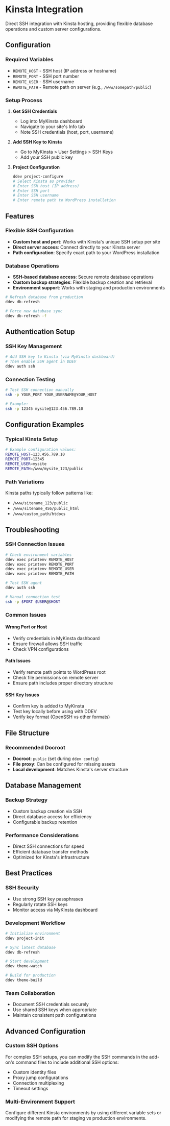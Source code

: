 # Kinsta Integration

Direct SSH integration with Kinsta hosting, providing flexible database operations and custom server configurations.

## Configuration

### Required Variables
- `REMOTE_HOST` - SSH host (IP address or hostname)
- `REMOTE_PORT` - SSH port number
- `REMOTE_USER` - SSH username
- `REMOTE_PATH` - Remote path on server (e.g., `/www/somepath/public`)

### Setup Process

1. **Get SSH Credentials**
   - Log into MyKinsta dashboard
   - Navigate to your site's Info tab
   - Note SSH credentials (host, port, username)

2. **Add SSH Key to Kinsta**
   - Go to MyKinsta > User Settings > SSH Keys
   - Add your SSH public key

3. **Project Configuration**
   ```bash
   ddev project-configure
   # Select Kinsta as provider
   # Enter SSH host (IP address)
   # Enter SSH port
   # Enter SSH username
   # Enter remote path to WordPress installation
   ```

## Features

### Flexible SSH Configuration
- **Custom host and port**: Works with Kinsta's unique SSH setup per site
- **Direct server access**: Connect directly to your Kinsta server
- **Path configuration**: Specify exact path to your WordPress installation

### Database Operations
- **SSH-based database access**: Secure remote database operations
- **Custom backup strategies**: Flexible backup creation and retrieval
- **Environment support**: Works with staging and production environments

```bash
# Refresh database from production
ddev db-refresh

# Force new database sync
ddev db-refresh -f
```

## Authentication Setup

### SSH Key Management
```bash
# Add SSH key to Kinsta (via MyKinsta dashboard)
# Then enable SSH agent in DDEV
ddev auth ssh
```

### Connection Testing
```bash
# Test SSH connection manually
ssh -p YOUR_PORT YOUR_USERNAME@YOUR_HOST

# Example:
ssh -p 12345 mysite@123.456.789.10
```

## Configuration Examples

### Typical Kinsta Setup
```bash
# Example configuration values:
REMOTE_HOST=123.456.789.10
REMOTE_PORT=12345
REMOTE_USER=mysite
REMOTE_PATH=/www/mysite_123/public
```

### Path Variations
Kinsta paths typically follow patterns like:
- `/www/sitename_123/public`
- `/www/sitename_456/public_html`
- `/www/custom_path/htdocs`

## Troubleshooting

### SSH Connection Issues
```bash
# Check environment variables
ddev exec printenv REMOTE_HOST
ddev exec printenv REMOTE_PORT
ddev exec printenv REMOTE_USER
ddev exec printenv REMOTE_PATH

# Test SSH agent
ddev auth ssh

# Manual connection test
ssh -p $PORT $USER@$HOST
```

### Common Issues

#### Wrong Port or Host
- Verify credentials in MyKinsta dashboard
- Ensure firewall allows SSH traffic
- Check VPN configurations

#### Path Issues
- Verify remote path points to WordPress root
- Check file permissions on remote server
- Ensure path includes proper directory structure

#### SSH Key Issues
- Confirm key is added to MyKinsta
- Test key locally before using with DDEV
- Verify key format (OpenSSH vs other formats)

## File Structure

### Recommended Docroot
- **Docroot**: `public` (set during `ddev config`)
- **File proxy**: Can be configured for missing assets
- **Local development**: Matches Kinsta's server structure

## Database Management

### Backup Strategy
- Custom backup creation via SSH
- Direct database access for efficiency
- Configurable backup retention

### Performance Considerations
- Direct SSH connections for speed
- Efficient database transfer methods
- Optimized for Kinsta's infrastructure

## Best Practices

### SSH Security
- Use strong SSH key passphrases
- Regularly rotate SSH keys
- Monitor access via MyKinsta dashboard

### Development Workflow
```bash
# Initialize environment
ddev project-init

# Sync latest database
ddev db-refresh

# Start development
ddev theme-watch

# Build for production
ddev theme-build
```

### Team Collaboration
- Document SSH credentials securely
- Use shared SSH keys when appropriate
- Maintain consistent path configurations

## Advanced Configuration

### Custom SSH Options
For complex SSH setups, you can modify the SSH commands in the add-on's command files to include additional SSH options:

- Custom identity files
- Proxy jump configurations
- Connection multiplexing
- Timeout settings

### Multi-Environment Support
Configure different Kinsta environments by using different variable sets or modifying the remote path for staging vs production environments.